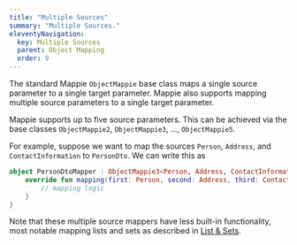 ```yaml
---
title: "Multiple Sources"
summary: "Multiple Sources."
eleventyNavigation:
  key: Multiple Sources
  parent: Object Mapping
  order: 9
---
```


The standard Mappie `ObjectMappie` base class maps a single source parameter to a single
target parameter. Mappie also supports mapping multiple source parameters to a single 
target parameter. 

Mappie supports up to five source parameters. This can be achieved via the base classes `ObjectMappie2`, 
`ObjectMappie3`, ..., `ObjectMappie5`. 

For example, suppose we want to map the sources `Person`, `Address`, and `ContactInformation` 
to `PersonDto`. We can write this as
```kotlin
object PersonDtoMapper : ObjectMappie3<Person, Address, ContactInformation, PersonDto>() {
    override fun mapping(first: Person, second: Address, third: ContactInformation): PersonDto = mapping {
        // mapping logic
    }
}
```

Note that these multiple source mappers have less built-in functionality, most notable mapping
lists and sets as described in  [List & Sets](/object-mapping/lists-and-sets/).